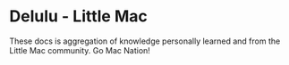 # Delulu - Little Mac

These docs is aggregation of knowledge personally learned and from the Little Mac community. Go Mac Nation!